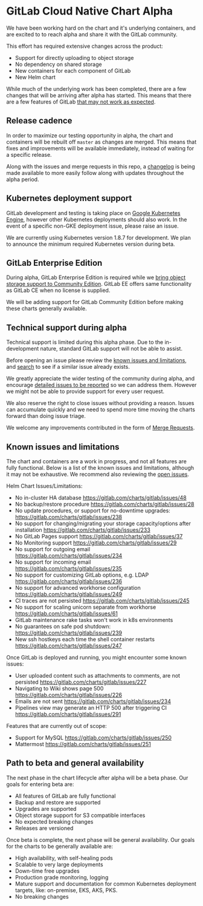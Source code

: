 # GitLab Cloud Native Chart Alpha

We have been working hard on the chart and it's underlying containers, and are excited to to reach alpha and share it with the GitLab community.

This effort has required extensive changes across the  product:
* Support for directly uploading to object storage
* No dependency on shared storage
* New containers for each component of GitLab
* New Helm chart

While much of the underlying work has been completed, there are a few changes that will be arriving after alpha has started. This means that there are a few features of GitLab [that may not work as expected](#known-issues-and-limitations).

## Release cadence

In order to maximize our testing opportunity in alpha, the chart and containers will be rebuilt off `master` as changes are merged. This means that fixes and improvements will be available immediately, instead of waiting for a specific release.

Along with the issues and merge requests in this repo, a [changelog](https://gitlab.com/charts/gitlab/issues/289) is being made available to more easily follow along with updates throughout the alpha period.

## Kubernetes deployment support

GitLab development and testing is taking place on [Google Kubernetes Engine](https://cloud.google.com/kubernetes-engine/), however other Kubernetes deployments
should also work. In the event of a specific non-GKE deployment issue, please raise an issue.

We are currently using Kubernetes version 1.8.7 for development. We plan to announce the minimum required Kubernetes version during beta.

## GitLab Enterprise Edition

During alpha, GitLab Enterprise Edition is required while we [bring object storage support to Community Edition](https://gitlab.com/gitlab-org/gitlab-ce/issues/40781). GitLab EE offers same functionality as GitLab CE when no license is supplied.

We will be adding support for GitLab Community Edition before making these charts generally available.

## Technical support during alpha

Technical support is limited during this alpha phase. Due to the in-development nature, standard GitLab support will not be able to assist.

Before opening an issue please review the [known issues and limitations](#known-issues-and-limitations), and [search](https://gitlab.com/charts/gitlab/issues) to see if a similar issue already exists.

We greatly appreciate the wider testing of the community during alpha, and encourage [detailed issues to be reported](https://gitlab.com/charts/gitlab/issues/new) so we can address them. However we might not be able to provide support for every user request.

We also reserve the right to close issues without providing a reason. Issues can accumulate quickly and we need to spend more time moving the charts forward than doing issue triage.

We welcome any improvements contributed in the form of [Merge Requests](https://gitlab.com/charts/gitlab/merge_requests).

## Known issues and limitations

The chart and containers are a work in progress, and not all features are fully functional. Below is a list of the known issues and limitations, although it may not be exhaustive. We recommend also reviewing the [open issues](https://gitlab.com/charts/gitlab/issues).

Helm Chart Issues/Limitations:

* No in-cluster HA database https://gitlab.com/charts/gitlab/issues/48
* No backup/restore procedure https://gitlab.com/charts/gitlab/issues/28
* No update procedures, or support for no-downtime upgrades: https://gitlab.com/charts/gitlab/issues/238
* No support for changing/migrating your storage capacity/options after installation https://gitlab.com/charts/gitlab/issues/233
* No GitLab Pages support https://gitlab.com/charts/gitlab/issues/37
* No Monitoring support https://gitlab.com/charts/gitlab/issues/29
* No support for outgoing email https://gitlab.com/charts/gitlab/issues/234
* No support for incoming email https://gitlab.com/charts/gitlab/issues/235
* No support for customizing GitLab options, e.g. LDAP https://gitlab.com/charts/gitlab/issues/236
* No support for advanced workhorse configuration https://gitlab.com/charts/gitlab/issues/249
* CI traces are not persisted https://gitlab.com/charts/gitlab/issues/245
* No support for scaling unicorn separate from workhorse https://gitlab.com/charts/gitlab/issues/61
* GitLab maintenance rake tasks won't work in k8s environments
* No guarantees on safe pod shutdown: https://gitlab.com/charts/gitlab/issues/239
* New ssh hostkeys each time the shell container restarts https://gitlab.com/charts/gitlab/issues/247

Once GitLab is deployed and running, you might encounter some known issues:

* User uploaded content such as attachments to comments, are not persisted https://gitlab.com/charts/gitlab/issues/227
* Navigating to Wiki shows page 500 https://gitlab.com/charts/gitlab/issues/226
* Emails are not sent https://gitlab.com/charts/gitlab/issues/234
* Pipelines view may generate an HTTP 500 after triggering CI
https://gitlab.com/charts/gitlab/issues/291

Features that are currently out of scope:

* Support for MySQL https://gitlab.com/charts/gitlab/issues/250
* Mattermost https://gitlab.com/charts/gitlab/issues/251

## Path to beta and general availability

The next phase in the chart lifecycle after alpha will be a beta phase. Our goals for entering beta are:

* All features of GitLab are fully functional
* Backup and restore are supported
* Upgrades are supported
* Object storage support for S3 compatible interfaces
* No expected breaking changes
* Releases are versioned

Once beta is complete, the next phase will be general availability. Our goals for the charts to be generally available are:

* High availability, with self-healing pods
* Scalable to very large deployments
* Down-time free upgrades
* Production grade monitoring, logging
* Mature support and documentation for common Kubernetes deployment targets, like: on-premise, EKS, AKS, PKS.
* No breaking changes
